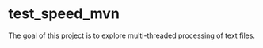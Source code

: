 test_speed_mvn
==============

The goal of this project is to explore multi-threaded processing of text files.
